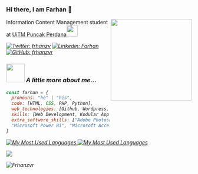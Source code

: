 ### Hi there, I am Farhan 👋
<img align='right' src="https://media.giphy.com/media/lq4OYg1yffhDdrnL39/giphy.gif" width="220">
<p> Information Content Management student at <a href="https://uitm.edu.my/">UiTM Puncak Perdana</a><em><img src="https://media.giphy.com/media/WUlplcMpOCEmTGBtBW/giphy.gif" width="30"></p>

[![Twitter: frhanzv](https://img.shields.io/twitter/follow/frhanzv?style=social)](https://twitter.com/frhanzv)
[![Linkedin: Farhan](https://img.shields.io/badge/-Farhan-blue?style=flat-square&logo=Linkedin&logoColor=white&link=https://www.linkedin.com/in/wan-ahmad-farhan-849029215/)](https://www.linkedin.com/in/wan-ahmad-farhan-849029215)
[![GitHub: frhanzvr](https://img.shields.io/github/followers/frhanzvr?label=follow&style=social)](https://github.com/frhanzvr)

### <img src="https://media.giphy.com/media/VgCDAzcKvsR6OM0uWg/giphy.gif" width="50"> A little more about me...  
```javascript
const farhan = {
  pronouns: "he" | "his",
  code: [HTML, CSS, PHP, Python],
  web_technologies: [Github, Wordpress, Wix],
  skills: [Web Development, Kodular App Development, Data Analyst],
  extra_softwere_skills: ["Adobe Photoshop", "Adobe Animate", "Adobe Indesign",
  "Microsoft Power Bi", "Microsoft Access", "Microsoft Office"]
}
```
<a href="https://github.com/frhanzvr#gh-dark-mode-only">
  <img src="https://github-readme-stats.vercel.app/api/top-langs/?username=frhanzvr&layout=compact&theme=dark#gh-dark-mode-only" alt="My Most Used Languages" />
</a>

<a href="https://github.com/frhanzvr#gh-light-mode-only">
  <img src="https://github-readme-stats.vercel.app/api/top-langs/?username=frhanzvr&layout=compact&theme=light#gh-light-mode-only" alt="My Most Used Languages" />
</a>

![](https://komarev.com/ghpvc/?username=frhanzvr)
<p><img align="center" src="https://github-readme-streak-stats.herokuapp.com/?user=frhanzvr&theme=tokyonight" alt="Frhanzvr" /></p>
